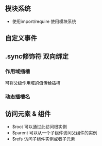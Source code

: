## 模块系统

* 使用import/require 使用模块系统

## 自定义事件

## .sync修饰符 双向绑定

### 作用域插槽

可将父级作用域的值传给插槽

### 动态插槽名

## 访问元素 & 组件

* $root  可以通过此访问根实例
* $parent  可以从一个子组件访问父组件的实例
* $refs    访问子组件实例或者子元素